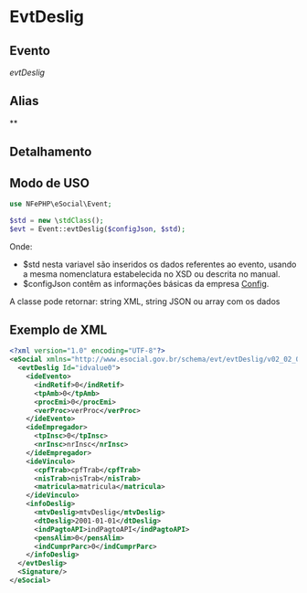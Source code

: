 # EvtDeslig

## Evento
 *evtDeslig*

## Alias
 **


## Detalhamento



## Modo de USO

```php
use NFePHP\eSocial\Event;

$std = new \stdClass();
$evt = Event::evtDeslig($configJson, $std);
```

Onde:
- $std nesta variavel são inseridos os dados referentes ao evento, usando a mesma nomenclatura estabelecida no XSD ou descrita no manual.
- $configJson contêm as informações básicas da empresa [Config](Config.md).

A classe pode retornar: string XML, string JSON ou array com os dados


## Exemplo de XML

```xml
<?xml version="1.0" encoding="UTF-8"?>
<eSocial xmlns="http://www.esocial.gov.br/schema/evt/evtDeslig/v02_02_01" xmlns:xsi="http://www.w3.org/2001/XMLSchema-instance" xsi:schemaLocation="http://www.esocial.gov.br/schema/evt/evtDeslig/v02_02_01 ../schemes/evtDeslig.xsd ">
  <evtDeslig Id="idvalue0">
    <ideEvento>
      <indRetif>0</indRetif>
      <tpAmb>0</tpAmb>
      <procEmi>0</procEmi>
      <verProc>verProc</verProc>
    </ideEvento>
    <ideEmpregador>
      <tpInsc>0</tpInsc>
      <nrInsc>nrInsc</nrInsc>
    </ideEmpregador>
    <ideVinculo>
      <cpfTrab>cpfTrab</cpfTrab>
      <nisTrab>nisTrab</nisTrab>
      <matricula>matricula</matricula>
    </ideVinculo>
    <infoDeslig>
      <mtvDeslig>mtvDeslig</mtvDeslig>
      <dtDeslig>2001-01-01</dtDeslig>
      <indPagtoAPI>indPagtoAPI</indPagtoAPI>
      <pensAlim>0</pensAlim>
      <indCumprParc>0</indCumprParc>
    </infoDeslig>
  </evtDeslig>
  <Signature/>
</eSocial>

```
